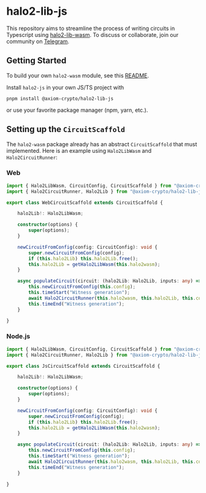 # halo2-lib-js

This repository aims to streamline the process of writing circuits in Typescript using [halo2-lib-wasm](../halo2-wasm/src/halo2lib.rs). To discuss or collaborate, join our community on [Telegram](https://t.me/halo2browser).

## Getting Started

To build your own `halo2-wasm` module, see this [README](https://github.com/axiom-crypto/halo2-wasm). 

Install `halo2-js` in your own JS/TS project with
```
pnpm install @axiom-crypto/halo2-lib-js
```
or use your favorite package manager (npm, yarn, etc.).

## Setting up the `CircuitScaffold`

The `halo2-wasm` package already has an abstract `CircuitScaffold` that must implemented. Here is an example using `Halo2LibWasm` and `Halo2CircuitRunner`:

### Web

```typescript
import { Halo2LibWasm, CircuitConfig, CircuitScaffold } from "@axiom-crypto/halo2-wasm/web";
import { Halo2CircuitRunner, Halo2Lib } from "@axiom-crypto/halo2-lib-js";

export class WebCircuitScaffold extends CircuitScaffold {

    halo2Lib!: Halo2LibWasm;

    constructor(options) {
        super(options);
    }

    newCircuitFromConfig(config: CircuitConfig): void {
        super.newCircuitFromConfig(config);
        if (this.halo2Lib) this.halo2Lib.free();
        this.halo2Lib = getHalo2LibWasm(this.halo2wasm);
    }

    async populateCircuit(circuit: (halo2Lib: Halo2Lib, inputs: any) => Promise<void>, inputs: any) {
        this.newCircuitFromConfig(this.config);
        this.timeStart("Witness generation");
        await Halo2CircuitRunner(this.halo2wasm, this.halo2Lib, this.config).run(circuit, inputs);
        this.timeEnd("Witness generation");
    }

}
```

### Node.js

```typescript
import { Halo2LibWasm, CircuitConfig, CircuitScaffold } from "@axiom-crypto/halo2-wasm/js";
import { Halo2CircuitRunner, Halo2Lib } from "@axiom-crypto/halo2-lib-js";

export class JsCircuitScaffold extends CircuitScaffold {

    halo2Lib!: Halo2LibWasm;

    constructor(options) {
        super(options);
    }

    newCircuitFromConfig(config: CircuitConfig): void {
        super.newCircuitFromConfig(config);
        if (this.halo2Lib) this.halo2Lib.free();
        this.halo2Lib = getHalo2LibWasm(this.halo2wasm);
    }

    async populateCircuit(circuit: (halo2Lib: Halo2Lib, inputs: any) => Promise<void>, inputs: any) {
        this.newCircuitFromConfig(this.config);
        this.timeStart("Witness generation");
        await Halo2CircuitRunner(this.halo2wasm, this.halo2Lib, this.config).run(circuit, inputs);
        this.timeEnd("Witness generation");
    }

}
```